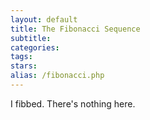 ```yaml
---
layout: default
title: The Fibonacci Sequence
subtitle:
categories:
tags:
stars:
alias: /fibonacci.php
---
```


I fibbed. There's nothing here.